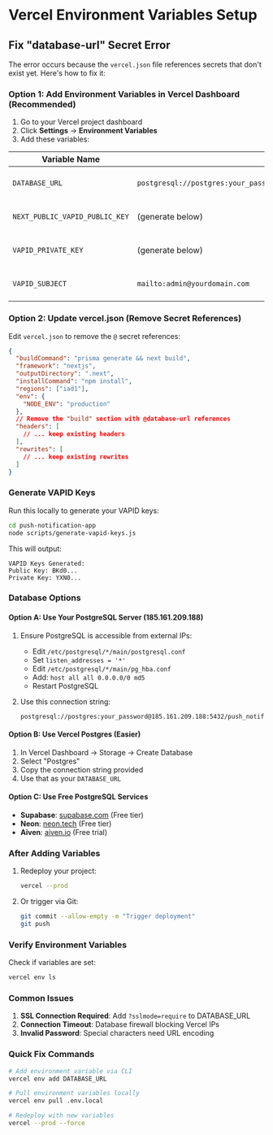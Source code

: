 # Vercel Environment Variables Setup

## Fix "database-url" Secret Error

The error occurs because the `vercel.json` file references secrets that don't exist yet. Here's how to fix it:

### Option 1: Add Environment Variables in Vercel Dashboard (Recommended)

1. Go to your Vercel project dashboard
2. Click **Settings** → **Environment Variables**
3. Add these variables:

| Variable Name | Value | Environment |
|--------------|-------|-------------|
| `DATABASE_URL` | `postgresql://postgres:your_password@185.161.209.188:5432/push_notifications` | Production, Preview, Development |
| `NEXT_PUBLIC_VAPID_PUBLIC_KEY` | (generate below) | Production, Preview, Development |
| `VAPID_PRIVATE_KEY` | (generate below) | Production, Preview, Development |
| `VAPID_SUBJECT` | `mailto:admin@yourdomain.com` | Production, Preview, Development |

### Option 2: Update vercel.json (Remove Secret References)

Edit `vercel.json` to remove the `@` secret references:

```json
{
  "buildCommand": "prisma generate && next build",
  "framework": "nextjs",
  "outputDirectory": ".next",
  "installCommand": "npm install",
  "regions": ["iad1"],
  "env": {
    "NODE_ENV": "production"
  },
  // Remove the "build" section with @database-url references
  "headers": [
    // ... keep existing headers
  ],
  "rewrites": [
    // ... keep existing rewrites
  ]
}
```

### Generate VAPID Keys

Run this locally to generate your VAPID keys:

```bash
cd push-notification-app
node scripts/generate-vapid-keys.js
```

This will output:
```
VAPID Keys Generated:
Public Key: BKd0...
Private Key: YXN0...
```

### Database Options

#### Option A: Use Your PostgreSQL Server (185.161.209.188)

1. Ensure PostgreSQL is accessible from external IPs:
   - Edit `/etc/postgresql/*/main/postgresql.conf`
   - Set `listen_addresses = '*'`
   - Edit `/etc/postgresql/*/main/pg_hba.conf`
   - Add: `host all all 0.0.0.0/0 md5`
   - Restart PostgreSQL

2. Use this connection string:
   ```
   postgresql://postgres:your_password@185.161.209.188:5432/push_notifications
   ```

#### Option B: Use Vercel Postgres (Easier)

1. In Vercel Dashboard → Storage → Create Database
2. Select "Postgres"
3. Copy the connection string provided
4. Use that as your `DATABASE_URL`

#### Option C: Use Free PostgreSQL Services

- **Supabase**: [supabase.com](https://supabase.com) (Free tier)
- **Neon**: [neon.tech](https://neon.tech) (Free tier)
- **Aiven**: [aiven.io](https://aiven.io) (Free trial)

### After Adding Variables

1. Redeploy your project:
   ```bash
   vercel --prod
   ```

2. Or trigger via Git:
   ```bash
   git commit --allow-empty -m "Trigger deployment"
   git push
   ```

### Verify Environment Variables

Check if variables are set:
```bash
vercel env ls
```

### Common Issues

1. **SSL Connection Required**: Add `?sslmode=require` to DATABASE_URL
2. **Connection Timeout**: Database firewall blocking Vercel IPs
3. **Invalid Password**: Special characters need URL encoding

### Quick Fix Commands

```bash
# Add environment variable via CLI
vercel env add DATABASE_URL

# Pull environment variables locally
vercel env pull .env.local

# Redeploy with new variables
vercel --prod --force
```